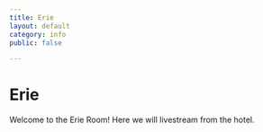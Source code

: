 ```yaml
---
title: Erie
layout: default
category: info
public: false

---
```

# Erie

Welcome to the Erie Room! Here we will livestream from the hotel.
